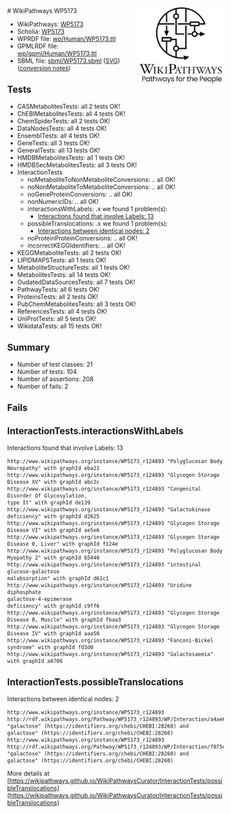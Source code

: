 <img style="float: right; width: 200px" src="../logo.png" />
# WikiPathways WP5173

* WikiPathways: [WP5173](https://identifiers.org/wikipathways:WP5173)
* Scholia: [WP5173](https://scholia.toolforge.org/wikipathways/WP5173)
* WPRDF file: [wp/Human/WP5173.ttl](../wp/Human/WP5173.ttl)
* GPMLRDF file: [wp/gpml/Human/WP5173.ttl](../wp/gpml/Human/WP5173.ttl)
* SBML file: [sbml/WP5173.sbml](../sbml/WP5173.sbml) ([SVG](../sbml/WP5173.svg)) ([conversion notes](../sbml/WP5173.txt))

## Tests
* CASMetabolitesTests: all 2 tests OK!
* ChEBIMetabolitesTests: all 4 tests OK!
* ChemSpiderTests: all 2 tests OK!
* DataNodesTests: all 4 tests OK!
* EnsemblTests: all 4 tests OK!
* GeneTests: all 3 tests OK!
* GeneralTests: all 13 tests OK!
* HMDBMetabolitesTests: all 1 tests OK!
* HMDBSecMetabolitesTests: all 3 tests OK!
* InteractionTests
    * noMetaboliteToNonMetaboliteConversions: .. all OK!
    * noNonMetaboliteToMetaboliteConversions: .. all OK!
    * noGeneProteinConversions: .. all OK!
    * nonNumericIDs: .. all OK!
    * interactionsWithLabels: .x we found 1 problem(s):
        * [Interactions found that involve Labels: 13](#fe97a8bb)
    * possibleTranslocations: .x we found 1 problem(s):
        * [Interactions between identical nodes: 2](#1c118207)
    * noProteinProteinConversions: .. all OK!
    * incorrectKEGGIdentifiers: .. all OK!
* KEGGMetaboliteTests: all 2 tests OK!
* LIPIDMAPSTests: all 1 tests OK!
* MetaboliteStructureTests: all 1 tests OK!
* MetabolitesTests: all 14 tests OK!
* OudatedDataSourcesTests: all 7 tests OK!
* PathwayTests: all 6 tests OK!
* ProteinsTests: all 2 tests OK!
* PubChemMetabolitesTests: all 3 tests OK!
* ReferencesTests: all 4 tests OK!
* UniProtTests: all 5 tests OK!
* WikidataTests: all 15 tests OK!


## Summary

* Number of test classes: 21
* Number of tests: 104
* Number of assertions: 208
* Number of fails: 2

## Fails

<a name="fe97a8bb" />

## InteractionTests.interactionsWithLabels

Interactions found that involve Labels: 13
```
http://www.wikipathways.org/instance/WP5173_r124893 "Polyglucosan Body Neuropathy" with graphId eba21
http://www.wikipathways.org/instance/WP5173_r124893 "Glycogen Storage Disease XV" with graphId abc2c
http://www.wikipathways.org/instance/WP5173_r124893 "Congenital Disorder Of Glycosylation, 
type It" with graphId de139
http://www.wikipathways.org/instance/WP5173_r124893 "Galactokinase deficiency" with graphId d2625
http://www.wikipathways.org/instance/WP5173_r124893 "Glycogen Storage 
Disease VI" with graphId ae5e6
http://www.wikipathways.org/instance/WP5173_r124893 "Glycogen Storage Disease 0, Liver" with graphId f124e
http://www.wikipathways.org/instance/WP5173_r124893 "Polyglucosan Body Myopathy 2" with graphId b5440
http://www.wikipathways.org/instance/WP5173_r124893 "intestinal glucose-galactose 
malabsorption" with graphId d61c1
http://www.wikipathways.org/instance/WP5173_r124893 "Uridine diphosphate 
galactose-4-epimerase 
deficiency" with graphId c9ff6
http://www.wikipathways.org/instance/WP5173_r124893 "Glycogen Storage Disease 0, Muscle" with graphId fbaa3
http://www.wikipathways.org/instance/WP5173_r124893 "Glycogen Storage 
Disease IV" with graphId aaa50
http://www.wikipathways.org/instance/WP5173_r124893 "Fanconi-Bickel syndrome" with graphId fd3d0
http://www.wikipathways.org/instance/WP5173_r124893 "Galactosaemia" with graphId a8706
```

<a name="1c118207" />

## InteractionTests.possibleTranslocations

Interactions between identical nodes: 2
```
http://www.wikipathways.org/instance/WP5173_r124893 http://rdf.wikipathways.org/Pathway/WP5173_r124893/WP/Interaction/a4ae6 "galactose" (https://identifiers.org/chebi/CHEBI:28260) and 
galactose" (https://identifiers.org/chebi/CHEBI:28260)
http://www.wikipathways.org/instance/WP5173_r124893 http://rdf.wikipathways.org/Pathway/WP5173_r124893/WP/Interaction/f075d "galactose" (https://identifiers.org/chebi/CHEBI:28260) and 
galactose" (https://identifiers.org/chebi/CHEBI:28260)
```

More details at [https://wikipathways.github.io/WikiPathwaysCurator/InteractionTests/possibleTranslocations](https://wikipathways.github.io/WikiPathwaysCurator/InteractionTests/possibleTranslocations)

